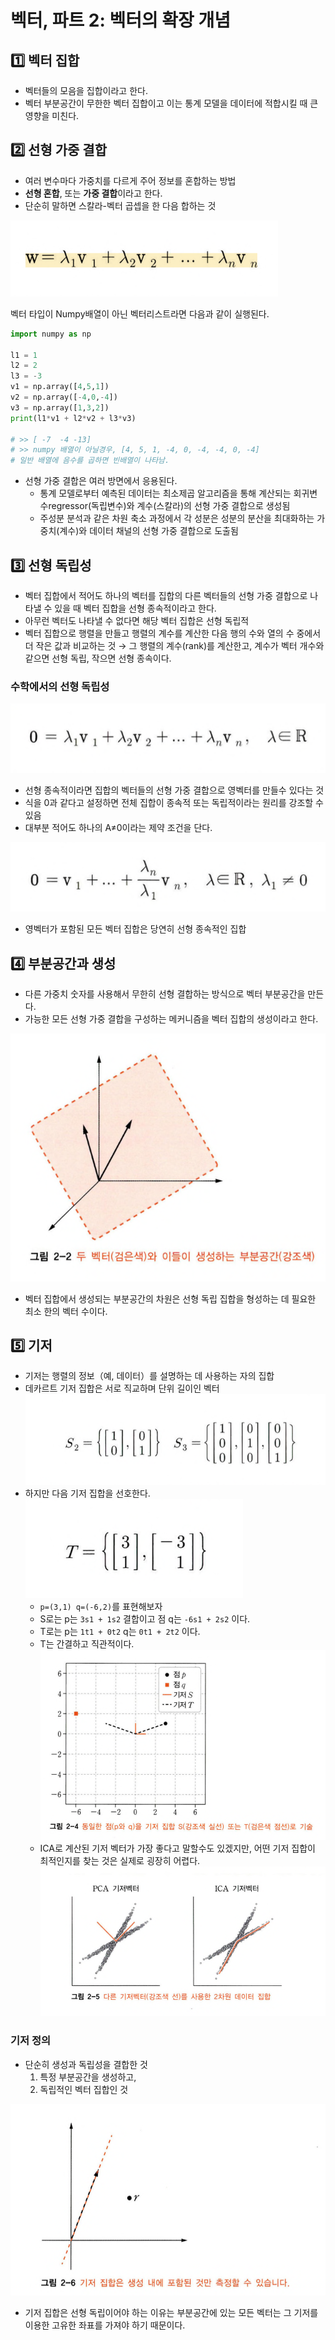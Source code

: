 # 벡터, 파트 2: 벡터의 확장 개념

## 1️⃣ 벡터 집합

- 벡터들의 모음을 집합이라고 한다.
- 벡터 부분공간이 무한한 벡터 집합이고 이는 통계 모델을 데이터에 적합시킬 때 큰 영향을 미친다.

## 2️⃣ 선형 가중 결합

- 여러 변수마다 가중치를 다르게 주어 정보를 혼합하는 방법
- **선형 혼합**, 또는 **가중 결합**이라고 한다.
- 단순히 말하면 스칼라-벡터 곱셉을 한 다음 합하는 것

![image.png](images-lurgi/image.png)

벡터 타입이 Numpy배열이 아닌 벡터리스트라면 다음과 같이 실행된다.

```python
import numpy as np

l1 = 1
l2 = 2
l3 = -3
v1 = np.array([4,5,1])
v2 = np.array([-4,0,-4])
v3 = np.array([1,3,2])
print(l1*v1 + l2*v2 + l3*v3)

# >> [ -7  -4 -13]
# >> numpy 배열이 아닐경우, [4, 5, 1, -4, 0, -4, -4, 0, -4]
# 일반 배열에 음수를 곱하면 빈배열이 나타남.
```

- 선형 가중 결합은 여러 방면에서 응용된다.
  - 통계 모델로부터 예측된 데이터는 최소제곱 알고리즘을 통해 계산되는 회귀변
    수regressor(독립변수)와 계수(스칼라)의 선형 가중 결합으로 생성됨
  - 주성분 분석과 같은 차원 축소 과정에서 각 성분은 성분의 분산을 최대화하는 가중치(계수)와 데이터 채널의 선형 가중 결합으로 도출됨

## 3️⃣ 선형 독립성

- 벡터 집합에서 적어도 하나의 벡터를 집합의 다른 벡터들의 선형 가중 결합으로 나타낼
  수 있을 때 벡터 집합을 선형 종속적이라고 한다.
- 아무런 벡터도 나타낼 수 없다면 해당 벡터 집합은 선형 독립적
- 벡터 집합으로 행렬을 만들고 행렬의 계수를 계산한 다음 행의 수와 열의 수 중에서 더 작은 값과 비교하는 것
  → 그 행렬의 계수(rank)를 계산한고, 계수가 벡터 개수와 같으면 선형 독립, 작으면 선형 종속이다.

### 수학에서의 선형 독립성

![image.png](images-lurgi/image%201.png)

- 선형 종속적이라면 집합의 벡터들의 선형 가중 결합으로 영벡터를 만들수 있다는 것
- 식을 0과 같다고 설정하면 전체 집합이 종속적 또는 독립적이라는 원리를 강조할 수 있음
- 대부분 적어도 하나의 A≠0이라는 제약 조건을 단다.

![image.png](images-lurgi/image%202.png)

- 영벡터가 포함된 모든 벡터 집합은 당연히 선형 종속적인 집합

## 4️⃣ 부분공간과 생성

- 다른 가중치 숫자를 사용해서 무한히 선형 결합하는 방식으로 벡터 부분공간을 만든다.
- 가능한 모든 선형 가중 결합을 구성하는 메커니즘을 벡터 집합의 생성이라고 한다.

![image.png](images-lurgi/image%203.png)

- 벡터 집합에서 생성되는 부분공간의 차원은 선형 독립 집합을 형성하는 데 필요한 최소
  한의 벡터 수이다.

## 5️⃣ 기저

- 기저는 행렬의 정보（예, 데이터）를 설명하는 데 사용하는 자의 집합
- 데카르트 기저 집합은 서로 직교하며 단위 길이인 벡터
  ![image.png](images-lurgi/image%204.png)
- 하지만 다음 기저 집합을 선호한다.
  ![image.png](images-lurgi/image%205.png)
  - `p=(3,1) q=(-6,2)`를 표현해보자
  - S로는 p는 `3s1 + 1s2` 결합이고 점 q는 `-6s1 + 2s2` 이다.
  - T로는 p는 `1t1 + 0t2` q는 `0t1 + 2t2` 이다.
  - T는 간결하고 직관적이다.
    ![image.png](images-lurgi/image%206.png)
  - ICA로 계산된 기저 벡터가 가장 좋다고 말할수도 있겠지만, 어떤 기저 집합이 최적인지를 찾는 것은 실제로 굉장히 어렵다.
    ![image.png](images-lurgi/image%207.png)

### 기저 정의

- 단순히 생성과 독립성을 결합한 것
  1. 특정 부분공간을 생성하고,
  2. 독립적인 벡터 집합인 것

![image.png](images-lurgi/image%208.png)

- 기저 집합은 선형 독립이어야 하는 이유는 부분공간에 있는 모든 벡터는 그 기저를 이용한 고유한 좌표를 가져야 하기 때문이다.
